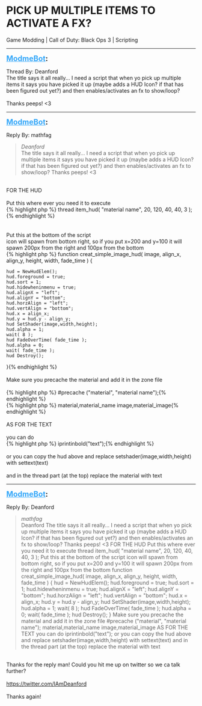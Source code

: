 # PICK UP MULTIPLE ITEMS TO ACTIVATE A FX?
Game Modding | Call of Duty: Black Ops 3 | Scripting

---
<strong style="font-size: 1.4em;"><span style="text-decoration: underline;text-decoration-color: #34a7f9;"><span style="color:#34a7f9;">ModmeBot</span></span>:</strong>

<p>Thread By: Deanford<br />The title says it all really... I need a script that when yo pick up multiple items it says you have picked it up (maybe adds a HUD Icon? if that has been figured out yet?) and then enables/activates an fx to show/loop?<br /> <br />Thanks peeps! &lt;3</p>

---
<strong style="font-size: 1.4em;"><span style="text-decoration: underline;text-decoration-color: #34a7f9;"><span style="color:#34a7f9;">ModmeBot</span></span>:</strong>

<p>Reply By: mathfag<br /><blockquote><em>Deanford</em><br />The title says it all really... I need a script that when yo pick up multiple items it says you have picked it up (maybe adds a HUD Icon? if that has been figured out yet?) and then enables/activates an fx to show/loop?   Thanks peeps! &lt;3</blockquote><br />FOR THE HUD<br /> <br />Put this where ever you need it to execute<br />{% highlight php %}
thread item_hud( "material name", 20, 120, 40, 40, 3 );{% endhighlight %}
 <br /> <br /> <br />Put this at the bottom of the script<br />icon will spawn from bottom right, so if you put x=200 and y=100 it will spawn 200px from the right and 100px from the bottom<br />{% highlight php %}
function creat_simple_image_hud( image, align_x, align_y, height, width, fade_time )
{

    hud = NewHudElem();
    hud.foreground = true;
    hud.sort = 1;
    hud.hidewheninmenu = true;
    hud.alignX = "left";
    hud.alignY = "bottom";
    hud.horzAlign = "left";
    hud.vertAlign = "bottom";
    hud.x = align_x;
    hud.y = hud.y - align_y;
    hud SetShader(image,width,height);
    hud.alpha = 1;
    wait( 8 );
    hud FadeOverTime( fade_time );
    hud.alpha = 0;
    wait( fade_time );
    hud Destroy();
}{% endhighlight %}
 <br /> <br />Make sure you precache the material and add it in the zone file<br /> <br />{% highlight php %}
#precache ("material", "material name");{% endhighlight %}
 <br />{% highlight php %}
material,material_name
image,material_image{% endhighlight %}
 <br /> <br />AS FOR THE TEXT<br /> <br />you can do <br />{% highlight php %}
iprintinbold("text");{% endhighlight %}
 <br /> <br />or you can copy the hud above and replace setshader(image,width,height) with settext(text)<br /> <br />and in the thread part (at the top) replace the material with text</p>

---
<strong style="font-size: 1.4em;"><span style="text-decoration: underline;text-decoration-color: #34a7f9;"><span style="color:#34a7f9;">ModmeBot</span></span>:</strong>

<p>Reply By: Deanford<br /><blockquote><em>mathfag</em><br />Deanford The title says it all really... I need a script that when yo pick up multiple items it says you have picked it up (maybe adds a HUD Icon? if that has been figured out yet?) and then enables/activates an fx to show/loop?   Thanks peeps! &lt;3 FOR THE HUD   Put this where ever you need it to execute thread item_hud( &quot;material name&quot;, 20, 120, 40, 40, 3 );       Put this at the bottom of the script icon will spawn from bottom right, so if you put x=200 and y=100 it will spawn 200px from the right and 100px from the bottom function creat_simple_image_hud( image, align_x, align_y, height, width, fade_time ) { hud = NewHudElem(); hud.foreground = true; hud.sort = 1; hud.hidewheninmenu = true; hud.alignX = &quot;left&quot;; hud.alignY = &quot;bottom&quot;; hud.horzAlign = &quot;left&quot;; hud.vertAlign = &quot;bottom&quot;; hud.x = align_x; hud.y = hud.y - align_y; hud SetShader(image,width,height); hud.alpha = 1; wait( 8 ); hud FadeOverTime( fade_time ); hud.alpha = 0; wait( fade_time ); hud Destroy(); }     Make sure you precache the material and add it in the zone file   #precache (&quot;material&quot;, &quot;material name&quot;);   material,material_name image,material_image     AS FOR THE TEXT   you can do  iprintinbold(&quot;text&quot;);     or you can copy the hud above and replace setshader(image,width,height) with settext(text)   and in the thread part (at the top) replace the material with text</blockquote><br /> Thanks for the reply man! Could you hit me up on twitter so we ca talk further?<br /> <br /><a href="https://twitter.com/IAmDeanford">https://twitter.com/IAmDeanford</a><br /> <br />Thanks again!</p>
